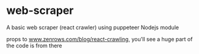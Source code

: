 # web-scraper
A basic web scraper (react crawler) using puppeteer Nodejs module


props to www.zenrows.com/blog/react-crawling, you'll see a huge part of the code is from there
